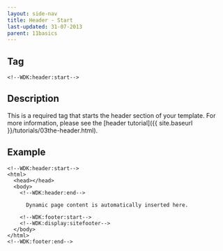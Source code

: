 ```yaml
---
layout: side-nav
title: Header - Start
last-updated: 31-07-2013
parent: 11basics
---
```


## Tag

`<!--WDK:header:start-->`

## Description

This is a required tag that starts the header section of your template.
For more information, please see the [header tutorial]({{ site.baseurl }}/tutorials/03the-header.html).

## Example

~~~
<!--WDK:header:start-->
<html>
  <head></head>
  <body>
    <!--WDK:header:end-->

      Dynamic page content is automatically inserted here.

    <!--WDK:footer:start-->
    <!--WDK:display:sitefooter-->
  </body>
</html>
<!--WDK:footer:end-->
~~~